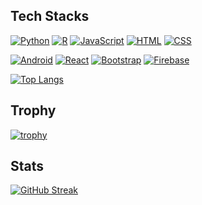 ## Tech Stacks

[![Python](https://img.shields.io/badge/-Python-black?style=flat&logo=Python)]()
[![R](https://img.shields.io/badge/-R-black?style=flat&logo=R)]()
[![JavaScript](https://img.shields.io/badge/-JavaScript-black?style=flat&logo=JavaScript)]()
[![HTML](https://img.shields.io/badge/-HTML-black?style=flat&logo=html5)]()
[![CSS](https://img.shields.io/badge/-CSS-black?style=flat&logo=css3)]()  

[![Android](https://img.shields.io/badge/-Android-black?style=flat&logo=android)]()
[![React](https://img.shields.io/badge/-ReactJS-black?style=flat&logo=react)]()
[![Bootstrap](https://img.shields.io/badge/-Bootstrap-black?style=flat&logo=bootstrap)]()
[![Firebase](https://img.shields.io/badge/-Firebase-black?style=flat&logo=firebase)]()  

[![Top Langs](https://github-readme-stats.vercel.app/api/top-langs/?hide_title=true&username=Pats-Chen&hide_border=true&theme=onedark)]()

## Trophy

[![trophy](https://github-profile-trophy.vercel.app/?username=Pats-Chen&theme=gruvbox&rank=SECRET,SSS,SS,S,AAA,AA,A&column=3&margin-w=15&margin-h=15)](https://github.com/ryo-ma/github-profile-trophy)

## Stats

[![GitHub Streak](http://github-readme-streak-stats.herokuapp.com?user=Pats-Chen&date_format=%5BY.%5Dn.j&theme=dark)](https://git.io/streak-stats)


<!---Personal Notes
--->
